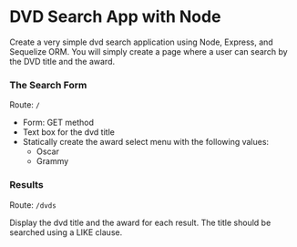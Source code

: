 DVD Search App with Node
========================

Create a very simple dvd search application using Node, Express, and Sequelize ORM. You will simply create a page where a user can search by the DVD title and the award. 

### The Search Form

Route: `/`

* Form: GET method
* Text box for the dvd title
* Statically create the award select menu with the following values:
	* Oscar
	* Grammy

### Results

Route: `/dvds`

Display the dvd title and the award for each result. The title should be searched using a LIKE clause.